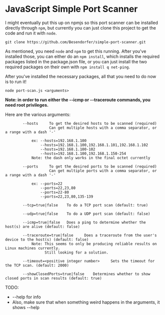 # JavaScript Simple Port Scanner

I might eventually put this up on npmjs so this port scanner can be installed directly through
`npm`, but currently you can just clone this project to get the code and run it with `node`.

```
git clone https://github.com/Besendorfer/simple-port-scanner.git
```

As mentioned, you need `node` and `npm` to get this running. After you've installed those, you
can either do an `npm install`, which installs the required packages listed in the package.json
file, or you can just install the two required packages on their own with `npm install q net-ping`.

After you've installed the necessary packages, all that you need to do now is to run it!

```
node port-scan.js <arguments>
```

**Note: in order to run either the --icmp or --traceroute commands, you need root privileges.**

Here are the various arguments:  
```		
        --hosts 	To get the desired hosts to be scanned (required)
					Can get multiple hosts with a comma separator, or a range with a dash '-'

			ex:	--hosts=192.168.1.100
				--hosts=192.168.1.100,192.168.1.101,192.168.1.102
				--hosts=192.168.1.100-102
				--hosts=192.168.1.100,192.168.1.150-254
			Note: the dash only works in the final octet currently

		--ports 	To get the desired ports to be scanned (required)
					Can get multiple ports with a comma separator, or a range with a dash '-'

			ex: --ports=22
				--ports=22,23,80
				--ports=22-80
				--ports=22,23,80,135-139

		--tcp=true|false 	To do a TCP port scan (default: true)

		--udp=true|false 	To do a UDP port scan (default: false)

		--icmp=true|false 	Does a ping to determine whether the host(s) are alive (default: false)

		--traceroute=true|false		Does a traceroute from the user's device to the host(s) (default: false)
			Note: This seems to only be producing reliable results on Linux machines currently.
				  Still looking for a solution.

		--timeout=<positive integer number>		Sets the timeout for the TCP scan. (default: 2000)

		--showClosedPorts=true|false	Determines whether to show closed ports in scan results (default: true)
```

TODO:	
* --help for info
* Also, make sure that when something weird happens in the arguments, it shows --help